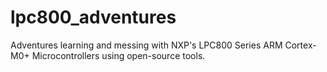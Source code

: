 lpc800_adventures
=================

Adventures learning and messing with NXP's LPC800 Series ARM Cortex-M0+ Microcontrollers using open-source tools.
